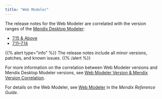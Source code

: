 ```yaml
---
title: "Web Modeler"
---
```


The release notes for the Web Modeler are correlated with the version ranges of the [Mendix Desktop Modeler](../desktop-modeler/index): 

* [7.15 & Above](7.15-and-above)
* [7.11–7.14](7.11-7.14)

{{% alert type="info" %}}
The release notes include all minor versions, patches, and known issues.
{{% /alert %}}

For more information on the correlation between Web Modeler versions and Mendix Desktop Modeler versions, see [Web Modeler Version & Mendix Version Correlation](/refguide/web-modeler/versions-wm).

For details on the Web Modeler, see [Web Modeler](/refguide/web-modeler/) in the *Mendix Reference Guide*.
